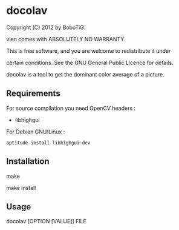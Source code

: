 
docolav
=======

Copyright (C) 2012 by BoboTiG.
 
vlen comes with ABSOLUTELY NO WARRANTY.

This is free software, and you are welcome to redistribute it under 

certain conditions. See the GNU General Public Licence for details.


docolav is a tool to get the dominant color average of a picture.


Requirements
------------

For source compilation you need OpenCV headers :

* libhighgui

For Debian GNU/Linux :

	aptitude install libhighgui-dev



Installation
------------

make

make install


Usage
-----

docolav [OPTION [VALUE]] FILE
